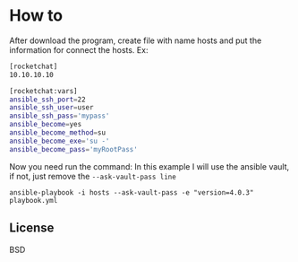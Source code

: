 How to
=========

After download the program, create file with name hosts and put the information for connect the hosts. Ex:

```bash
[rocketchat]
10.10.10.10

[rocketchat:vars]
ansible_ssh_port=22
ansible_ssh_user=user
ansible_ssh_pass='mypass'
ansible_become=yes
ansible_become_method=su
ansible_become_exe='su -'
ansible_become_pass='myRootPass'
```

Now you need run the command:
In this example I will use the ansible vault, if not, just remove the `--ask-vault-pass line`

```
ansible-playbook -i hosts --ask-vault-pass -e "version=4.0.3" playbook.yml
```

License
-------

BSD